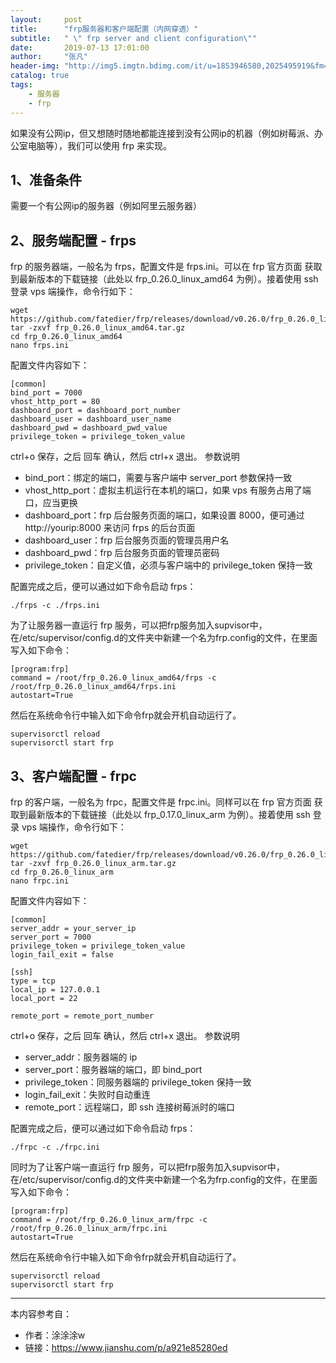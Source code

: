 ```yaml
---
layout:     post
title:      "frp服务器和客户端配置（内网穿透）"
subtitle:   " \" frp server and client configuration\""
date:       2019-07-13 17:01:00
author:     "张凡"
header-img: "http://img5.imgtn.bdimg.com/it/u=1853946580,2025495919&fm=26&gp=0.jpg"
catalog: true
tags:
    - 服务器
    - frp
---
```


如果没有公网ip，但又想随时随地都能连接到没有公网ip的机器（例如树莓派、办公室电脑等），我们可以使用 frp 来实现。

## 1、准备条件

需要一个有公网ip的服务器（例如阿里云服务器）

## 2、服务端配置 - frps

frp 的服务器端，一般名为 frps，配置文件是 frps.ini。可以在 frp 官方页面 获取到最新版本的下载链接（此处以 frp_0.26.0_linux_amd64 为例）。接着使用 ssh 登录 vps 端操作，命令行如下：
```
wget https://github.com/fatedier/frp/releases/download/v0.26.0/frp_0.26.0_linux_amd64.tar.gz
tar -zxvf frp_0.26.0_linux_amd64.tar.gz
cd frp_0.26.0_linux_amd64
nano frps.ini
```

配置文件内容如下：
```
[common]
bind_port = 7000
vhost_http_port = 80
dashboard_port = dashboard_port_number
dashboard_user = dashboard_user_name
dashboard_pwd = dashboard_pwd_value
privilege_token = privilege_token_value
```
ctrl+o 保存，之后 回车 确认，然后 ctrl+x 退出。
参数说明

- bind_port：绑定的端口，需要与客户端中 server_port 参数保持一致
- vhost_http_port：虚拟主机运行在本机的端口，如果 vps 有服务占用了端口，应当更换
- dashboard_port：frp 后台服务页面的端口，如果设置 8000，便可通过 http://yourip:8000 来访问 frps 的后台页面
- dashboard_user：frp 后台服务页面的管理员用户名
- dashboard_pwd：frp 后台服务页面的管理员密码
- privilege_token：自定义值，必须与客户端中的 privilege_token 保持一致

配置完成之后，便可以通过如下命令启动 frps：
```
./frps -c ./frps.ini
```
为了让服务器一直运行 frp 服务，可以把frp服务加入supvisor中，在/etc/supervisor/config.d的文件夹中新建一个名为frp.config的文件，在里面写入如下命令：
```
[program:frp]
command = /root/frp_0.26.0_linux_amd64/frps -c /root/frp_0.26.0_linux_amd64/frps.ini
autostart=True
```
然后在系统命令行中输入如下命令frp就会开机自动运行了。
```
supervisorctl reload
supervisorctl start frp
```
## 3、客户端配置 - frpc

frp 的客户端，一般名为 frpc，配置文件是 frpc.ini。同样可以在 frp 官方页面 获取到最新版本的下载链接（此处以 frp_0.17.0_linux_arm 为例）。接着使用 ssh 登录 vps 端操作，命令行如下：
```
wget https://github.com/fatedier/frp/releases/download/v0.26.0/frp_0.26.0_linux_arm.tar.gz
tar -zxvf frp_0.26.0_linux_arm.tar.gz
cd frp_0.26.0_linux_arm
nano frpc.ini
```
配置文件内容如下：
```
[common]
server_addr = your_server_ip
server_port = 7000
privilege_token = privilege_token_value
login_fail_exit = false

[ssh]
type = tcp
local_ip = 127.0.0.1
local_port = 22

remote_port = remote_port_number
```
ctrl+o 保存，之后 回车 确认，然后 ctrl+x 退出。
参数说明

- server_addr：服务器端的 ip
- server_port：服务器端的端口，即 bind_port
- privilege_token：同服务器端的 privilege_token 保持一致
- login_fail_exit：失败时自动重连
- remote_port：远程端口，即 ssh 连接树莓派时的端口

配置完成之后，便可以通过如下命令启动 frps：
```
./frpc -c ./frpc.ini
```
同时为了让客户端一直运行 frp 服务，可以把frp服务加入supvisor中，在/etc/supervisor/config.d的文件夹中新建一个名为frp.config的文件，在里面写入如下命令：
```
[program:frp]
command = /root/frp_0.26.0_linux_arm/frpc -c /root/frp_0.26.0_linux_arm/frpc.ini
autostart=True
```
然后在系统命令行中输入如下命令frp就会开机自动运行了。
```
supervisorctl reload
supervisorctl start frp
```

---------------------
本内容参考自：
- 作者：涂涂涂w
- 链接：https://www.jianshu.com/p/a921e85280ed
